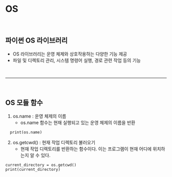 # OS

<br>

## 파이썬 OS 라이브러리
- OS 라이브러리는 운영 체제와 상호작용하는 다양한 기능 제공
- 파일 및 디렉토리 관리, 시스템 명령어 실행, 경로 관련 작업 등의 기능

<br>

----

<br>

## OS 모듈 함수

1. os.name : 운영 체제의 이름
   - os.name 함수는 현재 실행되고 있는 운영 체제의 이름을 반환
  
```
  print(os.name)
```

2. os.getcwd() : 현재 작업 디렉토리 불러오기
   - 현재 작업 디렉토리를 반환하는 함수이다. 이는 프로그램이 현재 어디에 위치하는지 알 수 있다.
```
current_directory = os.getcwd()
print(current_directory)
```

